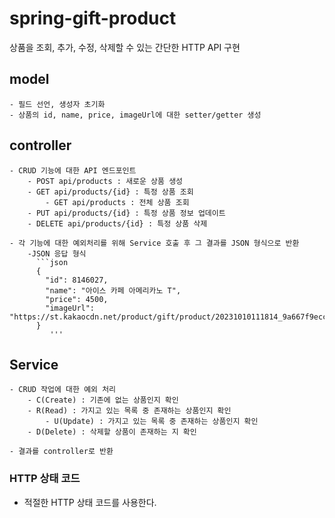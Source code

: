 # spring-gift-product

상품을 조회, 추가, 수정, 삭제할 수 있는 간단한 HTTP API 구현
## model
	- 필드 선언, 생성자 초기화
	- 상품의 id, name, price, imageUrl에 대한 setter/getter 생성

## controller
	- CRUD 기능에 대한 API 엔드포인트
		- POST api/products : 새로운 상품 생성
		- GET api/products/{id} : 특정 상품 조회
            - GET api/products : 전체 상품 조회 
		- PUT api/products/{id} : 특정 상품 정보 업데이트
		- DELETE api/products/{id} : 특정 상품 삭제
		
	- 각 기능에 대한 예외처리를 위해 Service 호출 후 그 결과를 JSON 형식으로 반환
		-JSON 응답 형식
		  ```json
		  {    
		    "id": 8146027,
		    "name": "아이스 카페 아메리카노 T",
		    "price": 4500,
		    "imageUrl": "https://st.kakaocdn.net/product/gift/product/20231010111814_9a667f9eccc943648797925498bdd8a3.jpg"
		  }
             '''

## Service
	- CRUD 작업에 대한 예외 처리
		- C(Create) : 기존에 없는 상품인지 확인
		- R(Read) : 가지고 있는 목록 중 존재하는 상품인지 확인
            - U(Update) : 가지고 있는 목록 중 존재하는 상품인지 확인
		- D(Delete) : 삭제할 상품이 존재하는 지 확인
		
	- 결과를 controller로 반환

### HTTP 상태 코드
- 적절한 HTTP 상태 코드를 사용한다.
